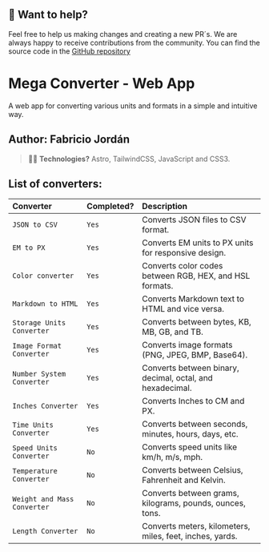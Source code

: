 ## 👀 Want to help?

Feel free to help us making changes and creating a new PR´s.
We are always happy to receive contributions from the community.
You can find the source code in the [GitHub repository](https://github.com/FabrizioJordan/mega-converter/blob/master/README.md)

# Mega Converter - Web App

A web app for converting various units and formats in a simple and intuitive way. 

## Author: Fabricio Jordán

> 🧑‍🚀 **Technologies?** Astro, TailwindCSS, JavaScript and CSS3.

## List of converters:

| Converter                         | Completed?  | Description                                              |
| :-------------------------------  | :---------- | :------------------------------------------------------- |
| `JSON to CSV`                     | `Yes`       | Converts JSON files to CSV format.                       |
| `EM to PX`                        | `Yes`       | Converts EM units to PX units for responsive design.     |
| `Color converter`                 | `Yes`       | Converts color codes between RGB, HEX, and HSL formats.  |
| `Markdown to HTML`                | `Yes`       | Converts Markdown text to HTML and vice versa.           |
| `Storage Units Converter`         | `Yes`       | Converts between bytes, KB, MB, GB, and TB.              |
| `Image Format Converter`          | `Yes`       | Converts image formats (PNG, JPEG, BMP, Base64).         |
| `Number System Converter`         | `Yes`       | Converts between binary, decimal, octal, and hexadecimal.|
| `Inches Converter`                | `Yes`       | Converts Inches to CM and PX.                            |
| `Time Units Converter`            | `Yes`        | Converts between seconds, minutes, hours, days, etc.     |
| `Speed Units Converter`           | `No`        | Converts speed units like km/h, m/s, mph.                |
| `Temperature Converter`           | `No`        | Converts between Celsius, Fahrenheit and Kelvin.         |
| `Weight and Mass Converter`       | `No`        | Converts between grams, kilograms, pounds, ounces, tons. |
| `Length Converter`                | `No`        | Converts meters, kilometers, miles, feet, inches, yards. |


<!--
C : Completed
grupo 1:
C. Conversor de JSON a CSV.
C. Conversor de EM a PX.
C. Conversor de color (RGB, HEX y HSL): Convierte códigos de color entre formatos como RGB, HEX, HSL.
C. Conversor Markdown a HTML: Un conversor que convierta texto en formato Markdown a HTML y viceversa.
C. Conversor de unidades de almacenamiento: Convierte entre bytes, kilobytes, megabytes, gigabytes, terabytes, etc.
C. Conversor de formato de imagen (base64 a imagen): Convierte imágenes entre formatos comunes como PNG, JPEG, BMP, o desde/para base64.

grupo 2:
C. Conversor de sistemas numéricos: Convierte números entre diferentes sistemas: binario, decimal, octal, hexadecimal.
C. Conversor de unidades de tiempo: Convierte entre diferentes unidades de tiempo (segundos, minutos, horas, días, semanas, meses, años).
Conversor de unidades de velocidad: Convierte entre diferentes unidades de velocidad como kilómetros por hora, metros por segundo, millas por hora, etc.

grupo 3: (longitudes)

Conversor de temperatura: Convierte entre Celsius, Fahrenheit y Kelvin.

Conversor de peso y masa: Convierte entre gramos, kilogramos, libras, onzas, toneladas.

Conversor de longitudes: Convierte entre metros, kilómetros, millas, pies, pulgadas, yardas, etc.

-->

<!--

| Command                   | Action                                           |
| :------------------------ | :----------------------------------------------- |
| `npm install`             | Installs dependencies                            |
| `npm run dev`             | Starts local dev server at `localhost:4321`      |
| `npm run build`           | Build your production site to `./dist/`          |
| `npm run preview`         | Preview your build locally, before deploying     |
| `npm run astro ...`       | Run CLI commands like `astro add`, `astro check` |
| `npm run astro -- --help` | Get help using the Astro CLI                     |


Feel free to check [our documentation](https://docs.astro.build) or jump into our [Discord server](https://astro.build/chat).

## 🚀 Project Structure

Inside of your Astro project, you'll see the following folders and files:

```text
/
├── public/
│   └── favicon.svg
├── src/
│   ├── components/
│   │   └── Card.astro
│   ├── layouts/
│   │   └── Layout.astro
│   └── pages/
│       └── index.astro
└── package.json
```


```sh
npm create astro@latest -- --template basics
```

[![Open in StackBlitz](https://developer.stackblitz.com/img/open_in_stackblitz.svg)](https://stackblitz.com/github/withastro/astro/tree/latest/examples/basics)
[![Open with CodeSandbox](https://assets.codesandbox.io/github/button-edit-lime.svg)](https://codesandbox.io/p/sandbox/github/withastro/astro/tree/latest/examples/basics)
[![Open in GitHub Codespaces](https://github.com/codespaces/badge.svg)](https://codespaces.new/withastro/astro?devcontainer_path=.devcontainer/basics/devcontainer.json)

> 🧑‍🚀 **Seasoned astronaut?** Delete this file. Have fun!

![just-the-basics](https://github.com/withastro/astro/assets/2244813/a0a5533c-a856-4198-8470-2d67b1d7c554)
-->